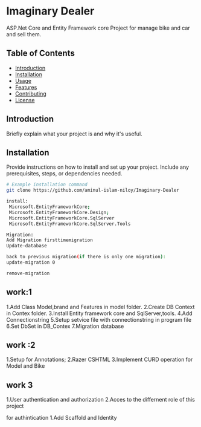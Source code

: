 # Imaginary Dealer

ASP.Net Core and Entity Framework core Project for manage bike and car and sell them.

## Table of Contents

- [Introduction](#introduction)
- [Installation](#installation)
- [Usage](#usage)
- [Features](#features)
- [Contributing](#contributing)
- [License](#license)

## Introduction

Briefly explain what your project is and why it's useful.

## Installation

Provide instructions on how to install and set up your project. Include any prerequisites, steps, or dependencies needed.

```bash
# Example installation command
git clone https://github.com/aminul-islam-niloy/Imaginary-Dealer

install:
 Microsoft.EntityFrameworkCore;
 Microsoft.EntityFrameworkCore.Design;
 Microsoft.EntityFrameworkCore.SqlServer
 Microsoft.EntityFrameworkCore.SqlServer.Tools

Migration:
Add Migration firsttimemigration
Update-database

back to previous migration(if there is only one migration):
update-migration 0

remove-migration

 ```

## work:1

1.Add Class Model,brand and Features in model folder.
2.Create DB Context in Contex folder.
3.Install Entity framework core and SqlServer,tools.
4.Add Connectionstring
5.Setup setvice file with connectionstring in program file 
6.Set DbSet in DB_Contex 
7.Migration database

## work :2

1.Setup  for Annotations;
2.Razer CSHTML 
3.Implement CURD operation for Model and Bike 

## work 3
1.User authentication and authorization
2.Acces to the differnent role of this project

for authintication
1.Add Scaffold and Identity



